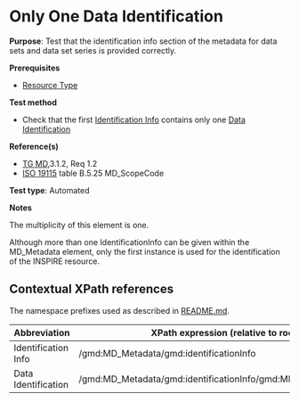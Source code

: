 # Only One Data Identification

**Purpose**:
Test that the identification info section of the metadata for data sets and data set series is provided correctly.

**Prerequisites**

* [Resource Type](./resource-type.md)

**Test method**

* Check that the first [Identification Info](#identificationInfo) contains only one [Data Identification](#dataIdentification)

**Reference(s)**

* [TG MD](./README.md#ref_TG_MD),3.1.2, Req 1.2
* [ISO 19115](./README.md#ref_ISO_19115) table B.5.25 MD_ScopeCode

**Test type**: Automated

**Notes**

The multiplicity of this element is one.

Although more than one IdentificationInfo can be given within the MD_Metadata element, only the first instance is used for the identification of the INSPIRE resource.

## Contextual XPath references

The namespace prefixes used as described in [README.md](./README.md#namespaces).

Abbreviation                                   |  XPath expression (relative to root)
-----------------------------------------------| -------------------------------------------------------------------------
<a name="identificationInfo"></a> Identification Info   | /gmd:MD_Metadata/gmd:identificationInfo
<a name="dataIdentification"></a> Data Identification   | /gmd:MD_Metadata/gmd:identificationInfo/gmd:MD_DataIdentification
